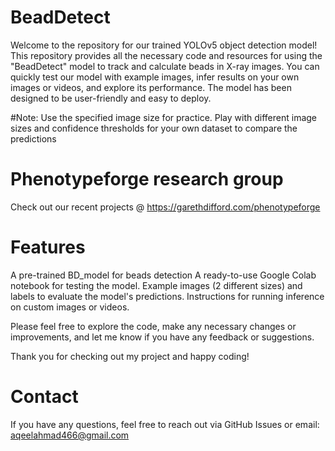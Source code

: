 # BeadDetect
Welcome to the repository for our trained YOLOv5 object detection model! This repository provides all the necessary code and resources for using the "BeadDetect" model to track and calculate beads in X-ray images. You can quickly test our model with example images, infer results on your own images or videos, and explore its performance. The model has been designed to be user-friendly and easy to deploy.

#Note: Use the specified image size for practice. Play with different image sizes and confidence thresholds for your own dataset to compare the predictions

# Phenotypeforge research group
Check out our recent projects @ https://garethdifford.com/phenotypeforge

# Features
A pre-trained BD_model for beads detection
A ready-to-use Google Colab notebook for testing the model.
Example images (2 different sizes) and labels to evaluate the model's predictions.
Instructions for running inference on custom images or videos.

Please feel free to explore the code, make any necessary changes or improvements, and let me know if you have any feedback or suggestions.

Thank you for checking out my project and happy coding!


# Contact
If you have any questions, feel free to reach out via GitHub Issues or email: aqeelahmad466@gmail.com



